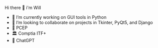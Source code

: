 Hi there 👋 i'm Will

- 🎨 I’m currently working on GUI tools in Python
- 👯 I’m looking to collaborate on projects in Tkinter, PyQt5, and Django
- 🥂 PCEP 
- 🏛 Comptia ITF+
- 🤖 ChatGPT

